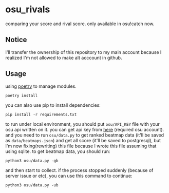 # osu_rivals

comparing your score and rival score. only available in osu!catch now.

## Notice

I'll transfer the ownership of this repository to my main account because I realized I'm not allowed to make alt acccount in github.

## Usage

using [poetry](https://python-poetry.org/) to manage modules.

```
poetry install
```

you can also use pip to install dependencies:

```
pip install -r requirements.txt
```

to run under local environment, you should put `osu/API_KEY` file with your osu api written on it. you can get api key from [here](https://osu.ppy.sh/p/api/) (required osu account).
and you need to run `osu/data.py` to get ranked beatmap data (it'll be saved as `data/beatmaps.json`) and get all score (it'll be saved to postgresql), but I'm now fixing(rewriting) this file because I wrote this file assuming that using sqlite.
to get beatmap data, you should run:

```
python3 osu/data.py -gb
```

and then start to collect. if the process stopped suddenly (because of server issue or etc), you can use this command to continue:

```
python3 osu/data.py -ub
```
